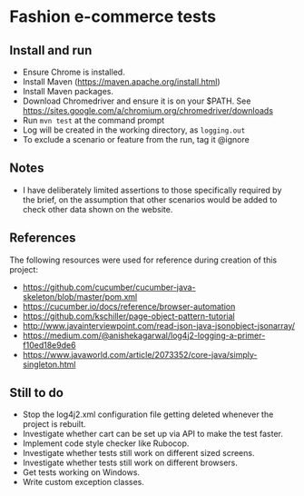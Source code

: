 # Fashion e-commerce tests

## Install and run

* Ensure Chrome is installed.
* Install Maven (https://maven.apache.org/install.html)
* Install Maven packages.
* Download Chromedriver and ensure it is on your $PATH.  See https://sites.google.com/a/chromium.org/chromedriver/downloads
* Run `mvn test` at the command prompt
* Log will be created in the working directory, as `logging.out`
* To exclude a scenario or feature from the run, tag it @ignore

## Notes
* I have deliberately limited assertions to those specifically required by the brief, on the assumption that other scenarios would be added to check other data shown on the website.

## References

The following resources were used for reference during creation of this project: 
* https://github.com/cucumber/cucumber-java-skeleton/blob/master/pom.xml
* https://cucumber.io/docs/reference/browser-automation
* https://github.com/kschiller/page-object-pattern-tutorial
* http://www.javainterviewpoint.com/read-json-java-jsonobject-jsonarray/
* https://medium.com/@anishekagarwal/log4j2-logging-a-primer-f10ed18e9de6
* https://www.javaworld.com/article/2073352/core-java/simply-singleton.html

## Still to do

* Stop the log4j2.xml configuration file getting deleted whenever the project is rebuilt.
* Investigate whether cart can be set up via API to make the test faster.
* Implement code style checker like Rubocop.
* Investigate whether tests still work on different sized screens.
* Investigate whether tests still work on different browsers.
* Get tests working on Windows.
* Write custom exception classes.

